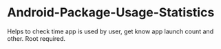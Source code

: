 # Android-Package-Usage-Statistics
Helps to check time app is used by user, get know app launch count and other. Root required.

